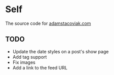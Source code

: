# Self

The source code for [adamstacoviak.com](http://adamstacoviak.com/)

## TODO

- Update the date styles on a post's show page
- Add tag support
- Fix images
- Add a link to the feed URL
